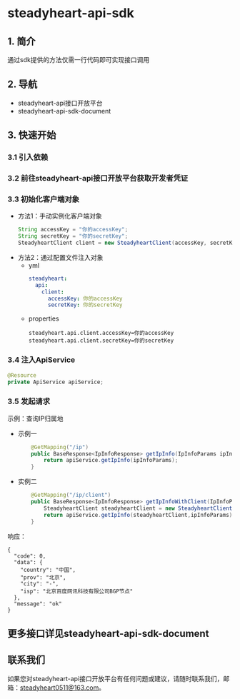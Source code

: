 # steadyheart-api-sdk
## 1. 简介
通过sdk提供的方法仅需一行代码即可实现接口调用
## 2. 导航
* steadyheart-api接口开放平台
* steadyheart-api-sdk-document
## 3. 快速开始
### 3.1 引入依赖
### 3.2 前往steadyheart-api接口开放平台获取开发者凭证
### 3.3 初始化客户端对象
* 方法1：手动实例化客户端对象
  ```java
  String accessKey = "你的accessKey";
  String secretKey = "你的secretKey";
  SteadyheartClient client = new SteadyheartClient(accessKey, secretKey);
    ```
* 方法2：通过配置文件注入对象
  * yml
    ```yml
    steadyheart:
      api:
        client:
          accessKey: 你的accessKey
          secretKey: 你的secretKey
    ```
  * properties
    ```properties
    steadyheart.api.client.accessKey=你的accessKey
    steadyheart.api.client.secretKey=你的secretKey
    ```
### 3.4 注入ApiService
  ```java
@Resource
private ApiService apiService;
```
### 3.5 发起请求

示例：查询IP归属地

* 示例一

  ```java
      @GetMapping("/ip")
      public BaseResponse<IpInfoResponse> getIpInfo(IpInfoParams ipInfoParams) {
          return apiService.getIpInfo(ipInfoParams);
      }
  ```



* 实例二

  ```java
      @GetMapping("/ip/client")
      public BaseResponse<IpInfoResponse> getIpInfoWithClient(IpInfoParams ipInfoParams) {
          SteadyheartClient steadyheartClient = new SteadyheartClient("你的accessKey","你的secretKey");
          return apiService.getIpInfo(steadyheartClient,ipInfoParams);
      }
  ```



响应：

```text
{
  "code": 0,
  "data": {
    "country": "中国",
    "prov": "北京",
    "city": "-",
    "isp": "北京百度网讯科技有限公司BGP节点"
  },
  "message": "ok"
}
```

## 更多接口详见steadyheart-api-sdk-document
## 联系我们
如果您对steadyheart-api接口开放平台有任何问题或建议，请随时联系我们，邮箱：steadyheart0511@163.com。
